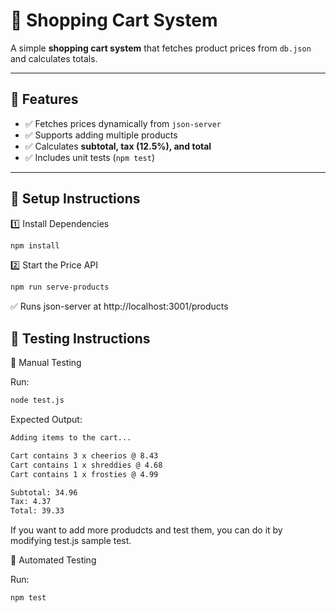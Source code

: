 # 🛒 Shopping Cart System

A simple **shopping cart system** that fetches product prices from `db.json` and calculates totals.

---

## 🚀 Features
- ✅ Fetches prices dynamically from `json-server`
- ✅ Supports adding multiple products
- ✅ Calculates **subtotal, tax (12.5%), and total**
- ✅ Includes unit tests (`npm test`)

---

## 📌 Setup Instructions

1️⃣ Install Dependencies
```bash
npm install
```

2️⃣ Start the Price API
```bash
npm run serve-products
```

✅ Runs json-server at http://localhost:3001/products

## 📌 Testing Instructions

🔹 Manual Testing

Run:
```bash
node test.js
```
Expected Output:
```bash
Adding items to the cart...

Cart contains 3 x cheerios @ 8.43
Cart contains 1 x shreddies @ 4.68
Cart contains 1 x frosties @ 4.99

Subtotal: 34.96
Tax: 4.37
Total: 39.33
```

If you want to add more produdcts and test them, you can do it by modifying test.js sample test.

🔹 Automated Testing

Run:
```bash
npm test
```



